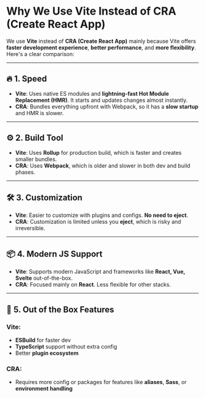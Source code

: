 # Why We Use Vite Instead of CRA (Create React App)

We use **Vite** instead of **CRA (Create React App)** mainly because Vite offers **faster development experience**, **better performance**, and **more flexibility**. Here's a clear comparison:

---

## 🔥 1. Speed

- **Vite**: Uses native ES modules and **lightning-fast Hot Module Replacement (HMR)**. It starts and updates changes almost instantly.
- **CRA**: Bundles everything upfront with Webpack, so it has a **slow startup** and HMR is slower.

---

## ⚙️ 2. Build Tool

- **Vite**: Uses **Rollup** for production build, which is faster and creates smaller bundles.
- **CRA**: Uses **Webpack**, which is older and slower in both dev and build phases.

---

## 🛠️ 3. Customization

- **Vite**: Easier to customize with plugins and configs. **No need to eject**.
- **CRA**: Customization is limited unless you **eject**, which is risky and irreversible.

---

## 📦 4. Modern JS Support

- **Vite**: Supports modern JavaScript and frameworks like **React, Vue, Svelte** out-of-the-box.
- **CRA**: Focused mainly on **React**. Less flexible for other stacks.

---

## 📁 5. Out of the Box Features

### Vite:
- **ESBuild** for faster dev
- **TypeScript** support without extra config
- Better **plugin ecosystem**

### CRA:
- Requires more config or packages for features like **aliases**, **Sass**, or **environment handling**
